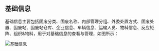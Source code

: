 ## 基础信息

基础信息主要包括固废分类、固废名称、内部管理分组、外委处置方式、固废处置、固废站、固废站仓库、企业信息、车辆信息、运输人员、物料信息、反应矩阵、组织&物料，用于对基础信息的查看与管理，如图所示：

![基础信息](..\images\基础信息1.png)


